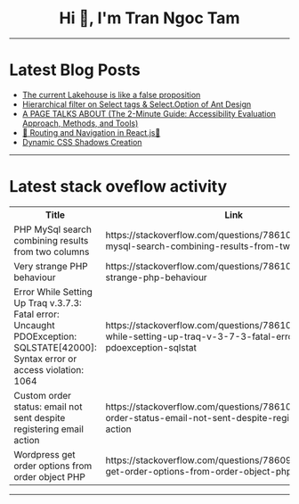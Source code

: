 <h1 align="center">Hi 👋, I'm Tran Ngoc Tam</h1>

---

# Latest Blog Posts 
<!-- BLOG-POST-LIST:START -->
- [The current Lakehouse is like a false proposition](https://dev.to/esproc_spl/the-current-lakehouse-is-like-a-false-proposition-2le4)
- [Hierarchical filter on Select tags &amp; Select.Option of Ant Design](https://dev.to/trn_thanhhiu_f59ffe159/hierarchical-filter-on-select-tags-selectoption-of-ant-design-2c9i)
- [A PAGE TALKS ABOUT &lpar;The 2-Minute Guide: Accessibility Evaluation Approach, Methods, and Tools&rpar;](https://dev.to/rewirebyautomation/a-page-talks-about-the-2-minute-guide-accessibility-evaluation-approach-methods-and-tools-2km)
- [🚀 Routing and Navigation in React.js🚀](https://dev.to/erasmuskotoka/routing-and-navigation-in-reactjs-2767)
- [Dynamic CSS Shadows Creation](https://dev.to/labex/dynamic-css-shadows-creation-3056)
<!-- BLOG-POST-LIST:END -->

---

# Latest stack oveflow activity
<table>
  <tr><th>Title</th><th>Link</th></tr>
  <!-- STACKOVERFLOW:START --><tr><td>PHP MySql search combining results from two columns</td><td>https://stackoverflow.com/questions/78610357/php-mysql-search-combining-results-from-two-columns</td></tr><tr><td>Very strange PHP behaviour</td><td>https://stackoverflow.com/questions/78610341/very-strange-php-behaviour</td></tr><tr><td>Error While Setting Up Traq v.3.7.3: Fatal error: Uncaught PDOException: SQLSTATE[42000]: Syntax error or access violation: 1064</td><td>https://stackoverflow.com/questions/78610321/error-while-setting-up-traq-v-3-7-3-fatal-error-uncaught-pdoexception-sqlstat</td></tr><tr><td>Custom order status: email not sent despite registering email action</td><td>https://stackoverflow.com/questions/78610089/custom-order-status-email-not-sent-despite-registering-email-action</td></tr><tr><td>Wordpress get order options from order object PHP</td><td>https://stackoverflow.com/questions/78609925/wordpress-get-order-options-from-order-object-php</td></tr><!-- STACKOVERFLOW:END -->
</table>

---


